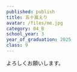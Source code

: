 ```yaml
---
published: publish
title: 五十嵐えり
avatar: /files/me.jpg
category: 04_B
school_year: 3
year_of_graduation: 2025
class: 9
---
```

よろしくお願いします。